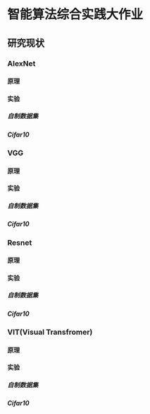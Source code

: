 # 智能算法综合实践大作业

## 研究现状

### AlexNet

#### 原理

#### 实验

##### 自制数据集

##### Cifar10

### VGG

#### 原理

#### 实验

##### 自制数据集

##### Cifar10

### Resnet

#### 原理

#### 实验

##### 自制数据集

##### Cifar10

### VIT(Visual Transfromer)

#### 原理

#### 实验

##### 自制数据集

##### Cifar10
